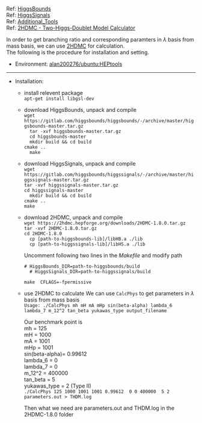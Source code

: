Ref: [HiggsBounds](https://gitlab.com/higgsbounds/higgsbounds)  
Ref: [HiggsSignals](https://gitlab.com/higgsbounds/higgssignals)  
Ref: [Additional_Tools](https://gitlab.com/higgsbounds/additional_tools)  
Ref: [2HDMC - Two-Higgs-Doublet Model Calculator](https://arxiv.org/abs/0902.0851)  


In order to get branching ratio and corresponding paramters in $\lambda$ basis from mass basis, we can use [2HDMC](https://arxiv.org/abs/0902.0851) for calculation.   
The following is the procedure for installation and setting.

* Environment: [alan200276/ubuntu:HEPtools](https://hub.docker.com/layers/126824214/alan200276/ubuntu/HEPtools/images/sha256-4493b662288826ca93545ffb66572e796701a634ef1871da900e86177ea489c9?context=explore)

---

* Installation:
    * install relevent package  
        `
        apt-get install libgsl-dev  
        `
    * download HiggsBounds, unpack and compile  
        `
        wget https://gitlab.com/higgsbounds/higgsbounds/-/archive/master/higgsbounds-master.tar.gz  
        `    
        `  
        tar -xvf higgsbounds-master.tar.gz
        `     
        `  
        cd higgsbounds-master
        `     
        `  
        mkdir build && cd build
        `    
        `
        cmake ..        
        `   
        `  
        make
        `  


    * download HiggsSignals, unpack and compile  
        `
        wget https://gitlab.com/higgsbounds/higgssignals/-/archive/master/higgssignals-master.tar.gz
        `   
        `
        tar -xvf higgssignals-master.tar.gz
        `   
        `
        cd higgssignals-master
        `  
        `  
        mkdir build && cd build
        `    
        `
        cmake ..        
        `   
        `
        make
        `
    
    * download 2HDMC, unpack and compile  
        `
        wget https://2hdmc.hepforge.org/downloads/2HDMC-1.8.0.tar.gz    
        `   
        `
        tar -xvf 2HDMC-1.8.0.tar.gz 
        `   
        `
        cd 2HDMC-1.8.0   
        `   
        `  
        cp [path-to-higgsbounds-lib]/libHB.a ./lib
        `  
        `  
        cp [path-to-higgssignals-lib]/libHS.a ./lib
        `  
          
        Uncomment following two lines in the  *Makefile* and modify path
        
        `
            # HiggsBounds_DIR=path-to-higgsbounds/build   
        `  
        `  
            # HiggsSignals_DIR=path-to-higgssignals/build  
        `
    
        `
        make  CFLAGS=-fpermissive
        `
        
    * use 2HDMC to calculate
        We can use `CalcPhys` to get parameters in $\lambda$ basis from mass basis  
        `
        Usage: ./CalcPhys mh mH mA mHp sin(beta-alpha) lambda_6 lambda_7 m_12^2 tan_beta yukawas_type output_filename  
        `
        
        Our benchmark point is   
        mh = 125  
        mH = 1000  
        mA = 1001  
        mHp = 1001   
        sin(beta-alpha)= 0.99612    
        lambda_6 = 0  
        lambda_7 = 0  
        m_12^2 = 400000  
        tan_beta = 5   
        yukawas_type = 2 (Type II)  
        `
        ./CalcPhys 125 1000 1001 1001 0.99612  0 0 400000  5 2 parameters.out > THDM.log  
        `
        
        Then what we need are parameters.out and THDM.log in the 2HDMC-1.8.0 folder